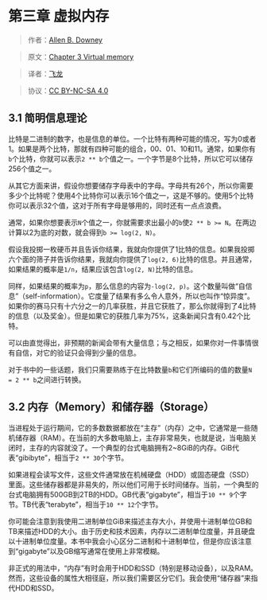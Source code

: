 # 第三章 虚拟内存

> 作者：[Allen B. Downey](http://greenteapress.com/wp/)

> 原文：[Chapter 3  Virtual memory](http://greenteapress.com/thinkos/html/thinkos004.html)

> 译者：[飞龙](https://github.com/)

> 协议：[CC BY-NC-SA 4.0](http://creativecommons.org/licenses/by-nc-sa/4.0/)

## 3.1 简明信息理论

比特是二进制的数字，也是信息的单位。一个比特有两种可能的情况，写为0或者1。如果是两个比特，那就有四种可能的组合，00、01、10和11。通常，如果你有`b`个比特，你就可以表示`2 ** b`个值之一。一个字节是8个比特，所以它可以储存256个值之一。

从其它方面来讲，假设你想要储存字母表中的字母。字母共有26个，所以你需要多少个比特呢？使用4个比特你可以表示16个值之一，这是不够的。使用5个比特你可以表示32个值，这对于所有字母是够用的，同时还有一点点浪费。

通常，如果你想要表示`N`个值之一，你就需要求出最小的`b`使`2 ** b >= N`。在两边计算以2为底的对数，就会得到`b >= log(2, N)`。

假设我投掷一枚硬币并且告诉你结果，我就向你提供了1比特的信息。如果我投掷六个面的筛子并告诉你结果，我就向你提供了`log(2, 6)`比特的信息。并且通常，如果结果的概率是`1/n`，结果应该包含`log(2, N)`比特的信息。

同样，如果结果的概率为`p`，那么信息的内容为`-log(2, p)`。这个数量叫做“自信息”（self-information）。它度量了结果有多么令人意外，所以也叫作“惊异度”。如果你的赛马只有十六分之一的几率获胜，并且它获胜了，那么你就得到了4比特的信息（以及奖金）。但是如果它的获胜几率为75%，这条新闻只含有0.42个比特。

可以由直觉得出，非预期的新闻会带有大量信息；与之相反，如果你对一件事情很有自信，对它的验证只会得到少量的信息。

对于书中的一些话题，我们只需要熟练于在比特数量`b`和它们所编码的值的数量`N = 2 ** b`之间进行转换。

## 3.2 内存（Memory）和储存器（Storage）

当进程处于运行期间，它的多数数据都放在“主存”（内存）之中，它通常是一些随机储存器（RAM）。在当前的大多数电脑上，主存非常易失，也就是说，当电脑关闭时，主存的内容就没了。一个典型的台式电脑拥有2~8GiB的内存。GiB代表“gibibyte”，相当于`2 ** 30`个字节。

如果进程会读写文件，这些文件通常放在机械硬盘（HDD）或固态硬盘（SSD）里面。这些储存器都是非易失的，所以他们可用于长时间储存。当前，一个典型的台式电脑拥有500GB到2TB的HDD。GB代表“gigabyte”，相当于`10 ** 9`个字节。TB代表“terabyte”，相当于`10 ** 12`个字节。

你可能会注意到我使用二进制单位GiB来描述主存大小，并使用十进制单位GB和TB来描述HDD的大小。由于历史和技术因素，内存以二进制单位度量，并且硬盘以十进制单位度量。本书中我会小心区分二进制和十进制单位，但是你应该注意到“gigabyte”以及GB缩写通常在使用上非常模糊。

非正式的用法中，“内存”有时会用于HDD和SSD（特别是移动设备），以及RAM。然而，这些设备的属性大相径庭，所以我们需要区分它们。我会使用“储存器”来指代HDD和SSD。

